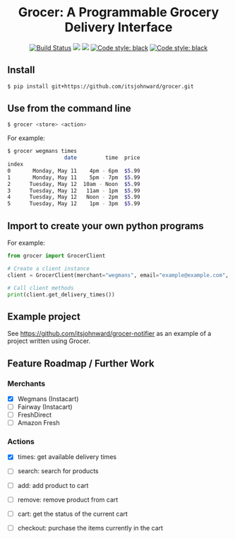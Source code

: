 <h1 style="text-align: center">Grocer: A Programmable Grocery Delivery Interface</h1>
<p align="center">
<a href="https://travis-ci.com/itsjohnward/grocer"><img alt="Build Status" src="https://travis-ci.com/itsjohnward/grocer.svg?branch=master"></a>
<a href="https://codeclimate.com/github/itsjohnward/grocer/maintainability"><img src="https://api.codeclimate.com/v1/badges/44e9c2a633eb3c569c49/maintainability" /></a>
<a href="https://codeclimate.com/github/itsjohnward/grocer/test_coverage"><img src="https://api.codeclimate.com/v1/badges/44e9c2a633eb3c569c49/test_coverage" /></a>
<a href="https://github.com/psf/black"><img alt="Code style: black" src="https://img.shields.io/badge/code%20style-black-000000.svg"></a>
<a href="https://github.com/itsjohnward/grocer/releases"><img alt="Code style: black" src="https://img.shields.io/github/v/release/itsjohnward/grocer"></a>
</p>

## Install

```sh
$ pip install git+https://github.com/itsjohnward/grocer.git
```

## Use from the command line

```sh
$ grocer <store> <action>
```

For example:

```sh
$ grocer wegmans times
                  date         time  price
index                                     
0       Monday, May 11    4pm - 6pm  $5.99
1       Monday, May 11    5pm - 7pm  $5.99
2      Tuesday, May 12  10am - Noon  $5.99
3      Tuesday, May 12   11am - 1pm  $5.99
4      Tuesday, May 12   Noon - 2pm  $5.99
5      Tuesday, May 12    1pm - 3pm  $5.99
```

## Import to create your own python programs

For example:

```py
from grocer import GrocerClient

# Create a client instance
client = GrocerClient(merchant="wegmans", email="example@example.com", password="password")

# Call client methods
print(client.get_delivery_times())
```

## Example project

See <https://github.com/itsjohnward/grocer-notifier> as an example of a project written using Grocer.

## Feature Roadmap / Further Work

### Merchants

- [x] Wegmans (Instacart)
- [ ] Fairway (Instacart)
- [ ] FreshDirect
- [ ] Amazon Fresh

### Actions

- [x] times: get available delivery times
- [ ] search: search for products
- [ ] add: add product to cart
- [ ] remove: remove product from cart
- [ ] cart: get the status of the current cart
- [ ] checkout: purchase the items currently in the cart

